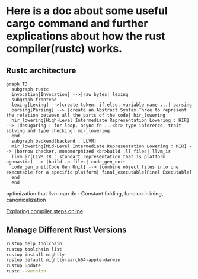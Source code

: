 # Here is a doc about some useful cargo command and further explications about how the rust compiler(rustc) works. 

## Rustc architecture

```mermaid
graph TD
  subgraph rustc
  invocation[Invocation] -->|raw bytes| lexing
  subgraph frontend
  lexing[Lexing] -->|create token: if,else, variable name ...| parsing
  parsing[Parsing] --> |create an Abstract Syntax Three to represent the relation between all the parts of the code| hir_lowering
  hir_lowering[High-Level Intermediate Representation Lowering : HIR] --> |desugaring : for loop, async fn ...<br> type inference, trait solving and type checking| mir_lowering
  end
  subgraph backend[backend : LLVM]
  mir_lowering[Mid-Level Intermediate Representation Lowering : MIR] --> |borrow checker, monomorphized <br>build .ll files| llvm_ir
  llvm_ir[LLVM IR : standart representation that is platform agnoastic] --> |build .o files| code_gen_unit
  code_gen_unit[Code Gen Unit] --> |combine object files into one executable for a specific platform| final_executable[Final Executable]
  end
  end
```

optimization that llvm can do : Constant folding, funcion inlining, canonicalization

[Exploring compiler steps online](https://godbolt.org)

## Manage Different Rust Versions

```sh
rustup help toolchain
rustup toolchain list
rustup install nightly
rustup default nightly-aarch64-apple-darwin
rustup update
rustc --version
```
